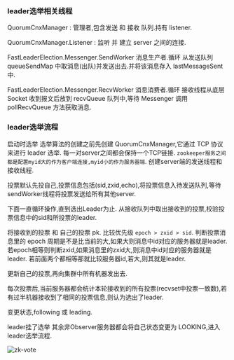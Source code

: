 ### leader选举相关线程
QuorumCnxManager : 管理者,包含发送 和 接收 队列.持有 listener.

QuorumCnxManager.Listener : 监听 并 建立 server 之间的连接.

FastLeaderElection.Messenger.SendWorker
消息生产者.循环 从发送队列 queueSendMap 中取消息(出队)并发送出去.并将该消息存入 lastMessageSent 中.

FastLeaderElection.Messenger.RecvWorker
消息消费者.循环 接收线程从底层 Socket 收到报文后放到 recvQueue 队列中,等待 Messenger 调用 pollRecvQueue 方法获取消息.

### leader选举流程
启动时选举
选举算法的创建之前先创建 QuorumCnxManager,它通过 TCP 协议来进行 leader 选举.
每一对server之间都会保持一个TCP链接.
`zookeeper服务之间都是配置myid大的作为客户端连接,myid小的作为服务器端`.
创建server端的发送线程和接收线程.

投票默认先投自己,投票信息包括(sid,zxid,echo),将投票信息入待发送队列,等待sendWorker线程将投票发送给所有其他server.

下面一直循环操作,直到选出Leader为止.
从接收队列中取出接收到的投票,校验投票信息中的sid和所投票的leader.

将接收到的投票 和 自己的投票 pk.
比较优先级 `epoch > zxid > sid`.
判断投票消息里的 epoch 周期是不是比当前的大,如果大则消息中id对应的服务器就是leader.
若epoch相等则判断zxid,如果消息里的zxid大,则消息中id对应的服务器就是leader.
若前面两个都相等那就比较服务器id,若大,则其就是leader.

更新自己的投票,再向集群中所有机器发出去.

每次投票后,当前服务器都会统计本轮接收到的所有投票(recvset中投票一致数),若有过半机器接收到了相同的投票信息,则认为选出了leader.

变更状态,following 或 leading.

leader挂了选举
其余非Observer服务器都会将自己状态变更为 LOOKING,进入leader选举流程.

![zk-vote
](../assets/zk-vote.jpg)
